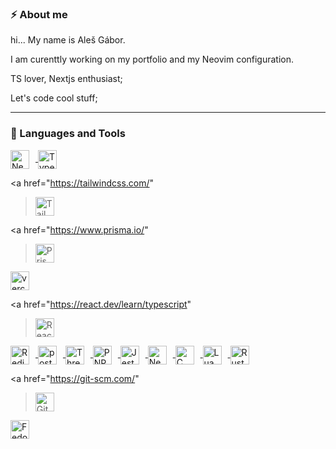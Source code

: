 ### ⚡ About me
hi... My name is Aleš Gábor.

I am curenttly working on my portfolio and my Neovim configuration.

TS lover, Nextjs enthusiast;

Let's code cool stuff;
<!--
**Aleesssino/Aleesssino** is a ✨ _special_ ✨ repository because its `README.md` (this file) appears on your GitHub profile.

Here are some ideas to get you started:

- 🔭 I’m currently working on ...
- 🌱 I’m currently learning ...
- 👯 I’m looking to collaborate on ...
- 🤔 I’m looking for help with ...
- 💬 Ask me about ...
- 📫 How to reach me: ...
- 😄 Pronouns: ...
- ⚡ Fun fact: ...
-->
---
### 🔨 Languages and Tools

<a href="https://nextjs.org/">
  <img
    align="center"
    alt="Next"
    width="30px"
    style="padding-right: 10px"
    src="https://cdn.jsdelivr.net/gh/devicons/devicon/icons/nextjs/nextjs-original.svg"
  />
</a>

<a href="https://www.typescriptlang.org/">
  <img
    align="center"
    alt="Typescript"
    width="30px"
    style="padding-right: 10px"
    src="https://cdn.jsdelivr.net/gh/devicons/devicon/icons/typescript/typescript-plain.svg"
  />
</a>

<a href="https://tailwindcss.com/"
  ><img
    align="center"
    alt="TailwindCSS"
    width="30px"
    style="padding-right: 10px"
    src="https://cdn.jsdelivr.net/gh/devicons/devicon@latest/icons/tailwindcss/tailwindcss-original.svg"
  />
</a>

<a href="https://www.prisma.io/"
  ><img
    align="center"
    alt="Prisma"
    width="30px"
    style="padding-right: 10px"
    src="https://cdn.jsdelivr.net/gh/devicons/devicon@latest/icons/prisma/prisma-original.svg"
  />
</a>

<a href="https://vercel.com/">
  <img
    align="center"
    alt="vercel"
    width="30px"
    style="padding-right: 10px"
    src="https://cdn.jsdelivr.net/gh/devicons/devicon@latest/icons/vercel/vercel-original-wordmark.svg"
  />
</a>

<a href="https://react.dev/learn/typescript"
  ><img
    align="center"
    alt="React"
    width="30px"
    style="padding-right: 10px"
    src="https://cdn.jsdelivr.net/gh/devicons/devicon/icons/react/react-original.svg"
  />
</a>

<a href="https://redis.io/">
  <img
    align="center"
    alt="Redis"
    width="30px"
    style="padding-right: 10px"
    src="https://cdn.jsdelivr.net/gh/devicons/devicon@latest/icons/redis/redis-original.svg"
  />
</a>

<a href="https://www.postgresql.org/">
  <img
    align="center"
    alt="postgresql"
    width="30px"
    style="padding-right: 10px"
    src="https://cdn.jsdelivr.net/gh/devicons/devicon@latest/icons/postgresql/postgresql-original-wordmark.svg"
  />
</a>

<a href="https://threejs.org/">
  <img
    align="center"
    alt="Three.js"
    width="30px"
    style="padding-right: 10px"
    src="https://cdn.jsdelivr.net/gh/devicons/devicon@latest/icons/threejs/threejs-original-wordmark.svg"
  />
</a>

<a href="https://pnpm.io/">
  <img
    align="center"
    alt="PNPM"
    width="30px"
    style="padding-right: 10px"
    src="https://cdn.jsdelivr.net/gh/devicons/devicon@latest/icons/pnpm/pnpm-plain-wordmark.svg"
  />
</a>

<a href="https://jestjs.io/">
  <img
    align="center"
    alt="Jest"
    width="30px"
    style="padding-right: 10px"
    src="https://cdn.jsdelivr.net/gh/devicons/devicon@latest/icons/jest/jest-plain.svg"
  />
</a>

<a href="https://neovim.io/">
  <img
    align="center"
    alt="NeoVim"
    width="30px"
    style="padding-right: 10px"
    src="https://cdn.jsdelivr.net/gh/devicons/devicon@latest/icons/neovim/neovim-original.svg"
  />
</a>

<a href="https://www.gnu.org/software/gnu-c-manual/">
  <img
    align="center"
    alt="C"
    width="30px"
    style="padding-right: 10px"
    src="https://cdn.jsdelivr.net/gh/devicons/devicon/icons/c/c-line.svg"
  />
</a>

<a href="https://lua.org/">
  <img
    align="center"
    alt="Lua"
    width="30px"
    style="padding-right: 10px"
    src="https://cdn.jsdelivr.net/gh/devicons/devicon@latest/icons/lua/lua-original.svg"
  />
</a>

<a href="https://www.rust-lang.org/">
  <img
    align="center"
    alt="Rust"
    width="30px"
    style="padding-right: 10px"
    src="https://cdn.jsdelivr.net/gh/devicons/devicon@latest/icons/rust/rust-original.svg"
  />
</a>

<a href="https://git-scm.com/"
  ><img
    align="center"
    alt="Git"
    width="30px"
    style="padding-right: 10px"
    src="https://cdn.jsdelivr.net/gh/devicons/devicon/icons/git/git-original.svg"
  />
</a>

<a href="https://www.fedoraproject.org/">
  <img
    align="center"
    alt="Fedora"
    width="30px"
    style="padding-right: 10px"
    src="https://cdn.jsdelivr.net/gh/devicons/devicon@latest/icons/fedora/fedora-plain.svg"
  />
</a>


          
          
          
                    
          
          
          
                   
          
